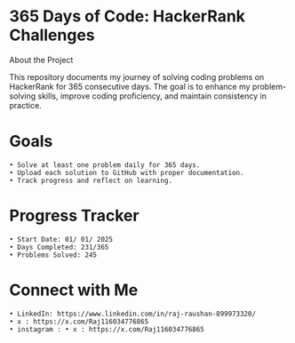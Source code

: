 # 365 Days of Code: HackerRank Challenges

About the Project

This repository documents my journey of solving coding problems on HackerRank for 365 consecutive days. The goal is to enhance my problem-solving skills, improve coding proficiency, and maintain consistency in practice.

# Goals
	• Solve at least one problem daily for 365 days.
 	• Upload each solution to GitHub with proper documentation.
  	• Track progress and reflect on learning.

# Progress Tracker
 	• Start Date: 01/ 01/ 2025
	• Days Completed: 231/365
  	• Problems Solved: 245

# Connect with Me
 	• LinkedIn: https://www.linkedin.com/in/raj-raushan-899973320/
 	• x : https://x.com/Raj116034776865
  	• instagram : • x : https://x.com/Raj116034776865
